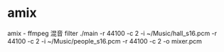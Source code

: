 # amix
amix - ffmpeg 混音 filter
./main -r 44100 -c 2 -i ~/Music/hall_s16.pcm -r 44100 -c 2 -i ~/Music/people_s16.pcm -r 44100 -c 2 -o mixer.pcm
